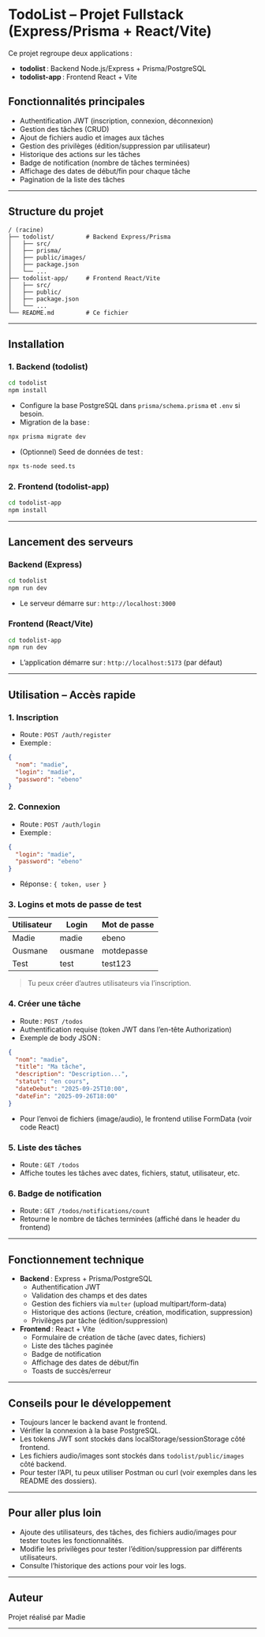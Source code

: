 # TodoList – Projet Fullstack (Express/Prisma + React/Vite)

Ce projet regroupe deux applications :

- **todolist** : Backend Node.js/Express + Prisma/PostgreSQL
- **todolist-app** : Frontend React + Vite

## Fonctionnalités principales

- Authentification JWT (inscription, connexion, déconnexion)
- Gestion des tâches (CRUD)
- Ajout de fichiers audio et images aux tâches
- Gestion des privilèges (édition/suppression par utilisateur)
- Historique des actions sur les tâches
- Badge de notification (nombre de tâches terminées)
- Affichage des dates de début/fin pour chaque tâche
- Pagination de la liste des tâches

---

## Structure du projet

```
/ (racine)
├── todolist/         # Backend Express/Prisma
│   ├── src/
│   ├── prisma/
│   ├── public/images/
│   ├── package.json
│   └── ...
├── todolist-app/     # Frontend React/Vite
│   ├── src/
│   ├── public/
│   ├── package.json
│   └── ...
└── README.md         # Ce fichier
```

---

## Installation

### 1. Backend (todolist)

```bash
cd todolist
npm install
```

- Configure la base PostgreSQL dans `prisma/schema.prisma` et `.env` si besoin.
- Migration de la base :

```bash
npx prisma migrate dev
```

- (Optionnel) Seed de données de test :

```bash
npx ts-node seed.ts
```

### 2. Frontend (todolist-app)

```bash
cd todolist-app
npm install
```

---

## Lancement des serveurs

### Backend (Express)

```bash
cd todolist
npm run dev
```

- Le serveur démarre sur : `http://localhost:3000`

### Frontend (React/Vite)

```bash
cd todolist-app
npm run dev
```

- L’application démarre sur : `http://localhost:5173` (par défaut)

---

## Utilisation – Accès rapide

### 1. Inscription

- Route : `POST /auth/register`
- Exemple :

```json
{
  "nom": "madie",
  "login": "madie",
  "password": "ebeno"
}
```

### 2. Connexion

- Route : `POST /auth/login`
- Exemple :

```json
{
  "login": "madie",
  "password": "ebeno"
}
```

- Réponse : `{ token, user }`

### 3. Logins et mots de passe de test

| Utilisateur | Login   | Mot de passe |
| ----------- | ------- | ------------ |
| Madie       | madie   | ebeno   |
| Ousmane     | ousmane | motdepasse   |
| Test        | test    | test123      |

> Tu peux créer d’autres utilisateurs via l’inscription.

### 4. Créer une tâche

- Route : `POST /todos`
- Authentification requise (token JWT dans l’en-tête Authorization)
- Exemple de body JSON :

```json
{
  "nom": "madie",
  "title": "Ma tâche",
  "description": "Description...",
  "statut": "en cours",
  "dateDebut": "2025-09-25T10:00",
  "dateFin": "2025-09-26T18:00"
}
```

- Pour l’envoi de fichiers (image/audio), le frontend utilise FormData (voir code React)

### 5. Liste des tâches

- Route : `GET /todos`
- Affiche toutes les tâches avec dates, fichiers, statut, utilisateur, etc.

### 6. Badge de notification

- Route : `GET /todos/notifications/count`
- Retourne le nombre de tâches terminées (affiché dans le header du frontend)

---

## Fonctionnement technique

- **Backend** : Express + Prisma/PostgreSQL
  - Authentification JWT
  - Validation des champs et des dates
  - Gestion des fichiers via `multer` (upload multipart/form-data)
  - Historique des actions (lecture, création, modification, suppression)
  - Privilèges par tâche (édition/suppression)
- **Frontend** : React + Vite
  - Formulaire de création de tâche (avec dates, fichiers)
  - Liste des tâches paginée
  - Badge de notification
  - Affichage des dates de début/fin
  - Toasts de succès/erreur

---

## Conseils pour le développement

- Toujours lancer le backend avant le frontend.
- Vérifier la connexion à la base PostgreSQL.
- Les tokens JWT sont stockés dans localStorage/sessionStorage côté frontend.
- Les fichiers audio/images sont stockés dans `todolist/public/images` côté backend.
- Pour tester l’API, tu peux utiliser Postman ou curl (voir exemples dans les README des dossiers).

---

## Pour aller plus loin

- Ajoute des utilisateurs, des tâches, des fichiers audio/images pour tester toutes les fonctionnalités.
- Modifie les privilèges pour tester l’édition/suppression par différents utilisateurs.
- Consulte l’historique des actions pour voir les logs.

---

## Auteur

Projet réalisé par Madie

---

